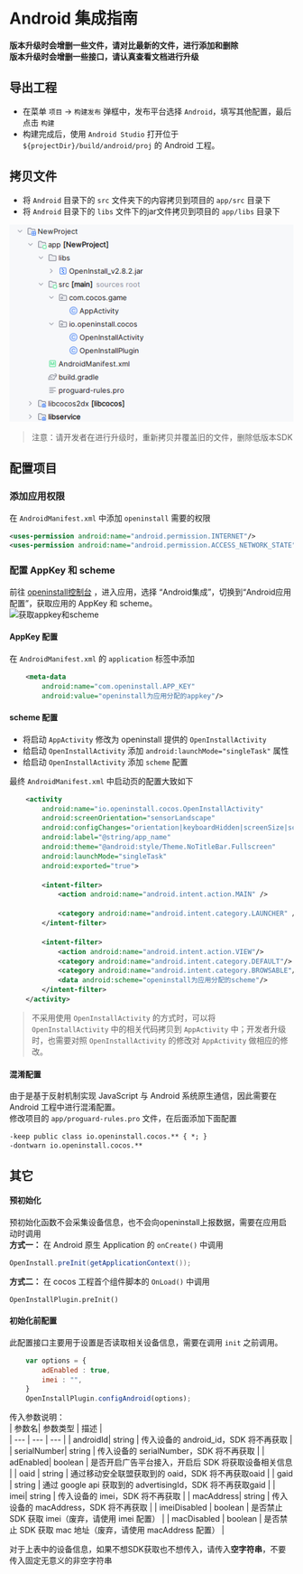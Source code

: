 # Android 集成指南

**版本升级时会增删一些文件，请对比最新的文件，进行添加和删除**  
**版本升级时会增删一些接口，请认真查看文档进行升级**  

## 导出工程
- 在菜单 `项目` -> `构建发布` 弹框中，发布平台选择 `Android`，填写其他配置，最后点击 `构建`
- 构建完成后，使用 `Android Studio` 打开位于 `${projectDir}/build/android/proj` 的 Android 工程。

## 拷贝文件
- 将 `Android` 目录下的 `src` 文件夹下的内容拷贝到项目的 `app/src` 目录下
- 将 `Android` 目录下的 `libs` 文件下的jar文件拷贝到项目的 `app/libs` 目录下


![android 项目结构示例](./android_project.png)


> 注意：请开发者在进行升级时，重新拷贝并覆盖旧的文件，删除低版本SDK  

## 配置项目

### 添加应用权限

在 `AndroidManifest.xml` 中添加 `openinstall` 需要的权限

``` xml
<uses-permission android:name="android.permission.INTERNET"/>
<uses-permission android:name="android.permission.ACCESS_NETWORK_STATE"/>
```

### 配置 AppKey 和 scheme
前往 [openinstall控制台](https://developer.openinstall.io/) ，进入应用，选择 “Android集成”，切换到“Android应用配置”，获取应用的 AppKey 和 scheme。  
![获取appkey和scheme](https://res.cdn.openinstall.io/doc/android-info.jpg)

#### AppKey 配置
在 `AndroidManifest.xml` 的 `application` 标签中添加

``` xml
    <meta-data
        android:name="com.openinstall.APP_KEY"
        android:value="openinstall为应用分配的appkey"/>
```
#### scheme 配置
- 将启动 `AppActivity` 修改为 openinstall 提供的 `OpenInstallActivity`
- 给启动 `OpenInstallActivity` 添加 `android:launchMode="singleTask"` 属性
- 给启动 `OpenInstallActivity` 添加 `scheme` 配置

最终 `AndroidManifest.xml` 中启动页的配置大致如下
``` xml
    <activity
        android:name="io.openinstall.cocos.OpenInstallActivity"
        android:screenOrientation="sensorLandscape"
        android:configChanges="orientation|keyboardHidden|screenSize|screenLayout"
        android:label="@string/app_name"
        android:theme="@android:style/Theme.NoTitleBar.Fullscreen"
        android:launchMode="singleTask"
        android:exported="true">

        <intent-filter>
            <action android:name="android.intent.action.MAIN" />

            <category android:name="android.intent.category.LAUNCHER" />
        </intent-filter>

        <intent-filter>
            <action android:name="android.intent.action.VIEW"/>
            <category android:name="android.intent.category.DEFAULT"/>
            <category android:name="android.intent.category.BROWSABLE"/>
            <data android:scheme="openinstall为应用分配的scheme"/>
        </intent-filter>
    </activity>
```
> 不采用使用 `OpenInstallActivity` 的方式时，可以将 `OpenInstallActivity` 中的相关代码拷贝到 `AppActivity` 中；开发者升级时，也需要对照 `OpenInstallActivity` 的修改对 `AppActivity` 做相应的修改。

#### 混淆配置
由于是基于反射机制实现 JavaScript 与 Android 系统原生通信，因此需要在 Android 工程中进行混淆配置。   
修改项目的 `app/proguard-rules.pro` 文件，在后面添加下面配置
```
-keep public class io.openinstall.cocos.** { *; }
-dontwarn io.openinstall.cocos.**
```

## 其它

#### 预初始化
预初始化函数不会采集设备信息，也不会向openinstall上报数据，需要在应用启动时调用  
**方式一：** 在 Android 原生 Application 的 `onCreate()` 中调用 
``` java
OpenInstall.preInit(getApplicationContext());
```
**方式二：** 在 cocos 工程首个组件脚本的 `OnLoad()` 中调用
```
OpenInstallPlugin.preInit()
```

#### 初始化前配置
此配置接口主要用于设置是否读取相关设备信息，需要在调用 `init` 之前调用。
``` js
    var options = {
        adEnabled : true,
        imei : "",
    }
    OpenInstallPlugin.configAndroid(options);
```
传入参数说明：   
| 参数名| 参数类型 | 描述 |  
| --- | --- | --- |
| androidId| string | 传入设备的 android_id，SDK 将不再获取 |
| serialNumber| string | 传入设备的 serialNumber，SDK 将不再获取 |
| adEnabled| boolean | 是否开启广告平台接入，开启后 SDK 将获取设备相关信息 |
| oaid | string | 通过移动安全联盟获取到的 oaid，SDK 将不再获取oaid |
| gaid | string | 通过 google api 获取到的 advertisingId，SDK 将不再获取gaid |
| imei| string | 传入设备的 imei，SDK 将不再获取 |
| macAddress| string | 传入设备的 macAddress，SDK 将不再获取 |
| imeiDisabled | boolean | 是否禁止 SDK 获取 imei（废弃，请使用 imei 配置） |
| macDisabled | boolean | 是否禁止 SDK 获取 mac 地址（废弃，请使用 macAddress 配置） |

对于上表中的设备信息，如果不想SDK获取也不想传入，请传入**空字符串**，不要传入固定无意义的非空字符串

